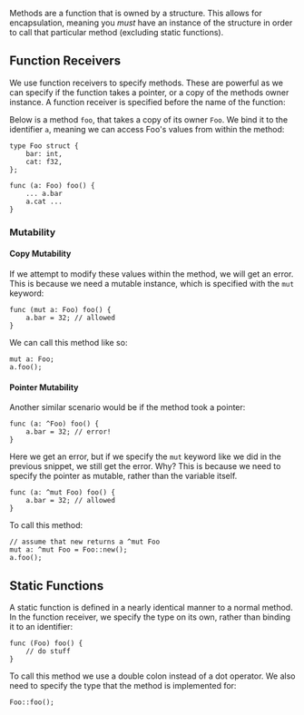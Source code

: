 Methods are a function that is owned by a structure. This allows for encapsulation, meaning you _must_ have an instance of the structure in order to call that particular method (excluding static functions).

## Function Receivers
We use function receivers to specify methods. These are powerful as we can specify if the function takes a pointer, or a copy of the methods owner instance. A function receiver is specified before the name of the function:

Below is a method `foo`, that takes a copy of its owner `Foo`. We bind it to the identifier `a`, meaning we can access Foo's values from within the method:

	type Foo struct {
		bar: int,
		cat: f32,
	};

	func (a: Foo) foo() {
		... a.bar
		a.cat ...
	}

### Mutability
#### Copy Mutability
If we attempt to modify these values within the method, we will get an error. This is because we need a mutable instance, which is specified with the `mut` keyword:

	func (mut a: Foo) foo() {
		a.bar = 32; // allowed
	}

We can call this method like so:

	mut a: Foo;
	a.foo();

#### Pointer Mutability
Another similar scenario would be if the method took a pointer:

	func (a: ^Foo) foo() {
		a.bar = 32; // error!
	}

Here we get an error, but if we specify the `mut` keyword like we did in the previous snippet, we still get the error. Why? This is because we need to specify the pointer as mutable, rather than the variable itself.

	func (a: ^mut Foo) foo() {
		a.bar = 32; // allowed
	}

To call this method:

	// assume that new returns a ^mut Foo
	mut a: ^mut Foo = Foo::new();
	a.foo();

## Static Functions
A static function is defined in a nearly identical manner to a normal method. In the function receiver, we specify the type on its own, rather than binding it to an identifier:

	func (Foo) foo() {
		// do stuff
	}

To call this method we use a double colon instead of a dot operator. We also need to specify the type that the method is implemented for:

	Foo::foo();
